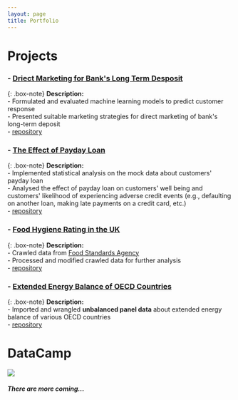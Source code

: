 ```yaml
---
layout: page
title: Portfolio
---
```


# Projects

### - [Driect Marketing for Bank's Long Term Desposit](https://sakjung.github.io/bank/)

{: .box-note}
**Description:** 
<br />- Formulated and evaluated machine learning models to predict customer response
<br />- Presented suitable marketing strategies for direct marketing of bank's long-term deposit
<br />- [repository](https://github.com/sakjung/bank.git)

### - [The Effect of Payday Loan](https://sakjung.github.io/payday-loan/)

{: .box-note}
**Description:**
<br />- Implemented statistical analysis on the mock data about customers' payday loan
<br />- Analysed the effect of payday loan on customers' well being and customers' likelihood of experiencing adverse credit events (e.g., defaulting on another loan, making late payments on a credit card, etc.)
<br />- [repository](https://github.com/sakjung/payday-loan)

### - [Food Hygiene Rating in the UK](https://sakjung.github.io/food-hygiene-rating)

{: .box-note}
**Description:**
<br />- Crawled data from [Food Standards Agency](https://data.food.gov.uk/catalog/datasets/38dd8d6a-5ab1-4f50-b753-ab33288e3200)
<br />- Processed and modified crawled data for further analysis
<br />- [repository](https://github.com/sakjung/food-hygiene-rating.git)

### - [Extended Energy Balance of OECD Countries](https://sakjung.github.io/extended-energy-balance-oecd/)

{: .box-note}
**Description:**
<br />- Imported and wrangled **unbalanced panel data** about extended energy balance of various OECD countries 
<br />- [repository](https://github.com/sakjung/extended-energy-balance-oecd.git)


# DataCamp

[<img src="https://course_report_production.s3.amazonaws.com/rich/rich_files/rich_files/874/s200/datacamp-logo.png">](https://www.datacamp.com/profile/ssangyu123)


##### There are more coming...



